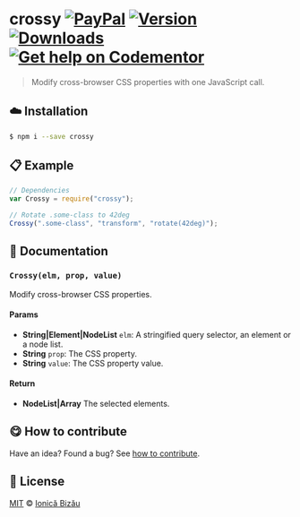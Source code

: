
# crossy [![PayPal](https://img.shields.io/badge/%24-paypal-f39c12.svg)][paypal-donations] [![Version](https://img.shields.io/npm/v/crossy.svg)](https://www.npmjs.com/package/crossy) [![Downloads](https://img.shields.io/npm/dt/crossy.svg)](https://www.npmjs.com/package/crossy) [![Get help on Codementor](https://cdn.codementor.io/badges/get_help_github.svg)](https://www.codementor.io/johnnyb?utm_source=github&utm_medium=button&utm_term=johnnyb&utm_campaign=github)

> Modify cross-browser CSS properties with one JavaScript call.

## :cloud: Installation

```sh
$ npm i --save crossy
```


## :clipboard: Example



```js
// Dependencies
var Crossy = require("crossy");

// Rotate .some-class to 42deg
Crossy(".some-class", "transform", "rotate(42deg)");
```

## :memo: Documentation


### `Crossy(elm, prop, value)`
Modify cross-browser CSS properties.

#### Params
- **String|Element|NodeList** `elm`: A stringified query selector, an element or a node list.
- **String** `prop`: The CSS property.
- **String** `value`: The CSS property value.

#### Return
- **NodeList|Array** The selected elements.



## :yum: How to contribute
Have an idea? Found a bug? See [how to contribute][contributing].


## :scroll: License

[MIT][license] © [Ionică Bizău][website]

[paypal-donations]: https://www.paypal.com/cgi-bin/webscr?cmd=_s-xclick&hosted_button_id=RVXDDLKKLQRJW
[donate-now]: http://i.imgur.com/6cMbHOC.png

[license]: http://showalicense.com/?fullname=Ionic%C4%83%20Biz%C4%83u%20%3Cbizauionica%40gmail.com%3E%20(http%3A%2F%2Fionicabizau.net)&year=2015#license-mit
[website]: http://ionicabizau.net
[contributing]: /CONTRIBUTING.md
[docs]: /DOCUMENTATION.md
